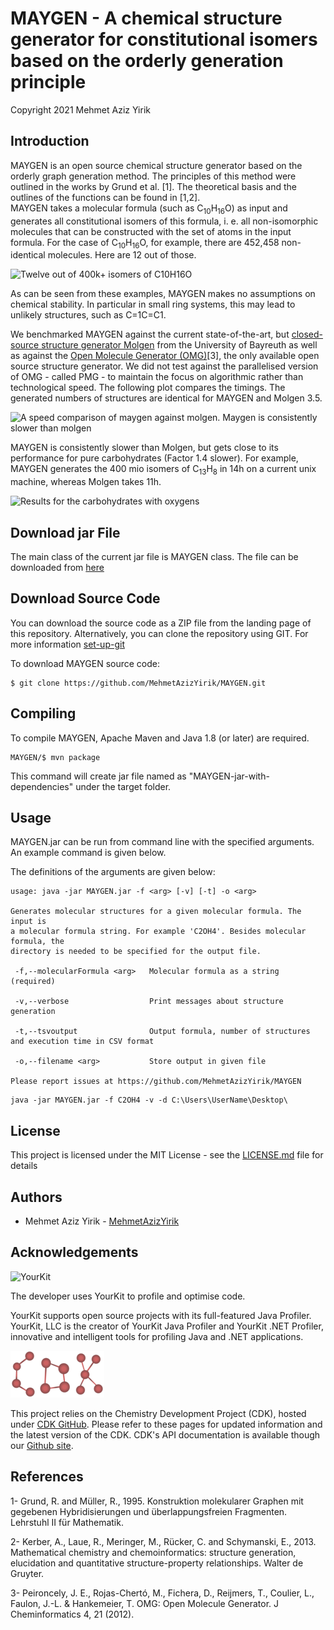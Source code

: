 # MAYGEN - A chemical structure generator for constitutional isomers based on the orderly generation principle

Copyright 2021 Mehmet Aziz Yirik

## Introduction

MAYGEN is an open source chemical structure generator based on the orderly graph generation method. The principles of this method were outlined in the works by Grund et al. [1]. The theoretical basis and the outlines of the functions can be found in [1,2].  
MAYGEN takes a molecular formula (such as C<sub>10</sub>H<sub>16</sub>O) as input and generates all constitutional isomers of this formula, i. e. all non-isomorphic molecules that can be constructed with the set of atoms in the input formula. For the case of C<sub>10</sub>H<sub>16</sub>O, for example, there are 452,458 non-identical molecules. Here are 12 out of those.

![Twelve out of 400k+ isomers of C10H16O](/resources/C10H16O.png)

As can be seen from these examples, MAYGEN makes no assumptions on chemical stability. In particular in small ring systems, this may lead to unlikely structures, such as C=1C=C1. 

We benchmarked MAYGEN against the current state-of-the-art, but [closed-source structure generator Molgen](http://www.molgen.de) from the University of Bayreuth as well as against the [Open Molecule Generator (OMG)](https://sourceforge.net/projects/openmg/)[3], the only available open source structure generator. We did not test against the parallelised version of OMG - called PMG - to maintain the focus on algorithmic rather than technological speed. The following plot compares the timings. The generated numbers  of structures are identical for MAYGEN and Molgen 3.5.

![A speed comparison of maygen against molgen. Maygen is consistently slower than molgen](/resources/maygen-molgen.png)

MAYGEN is consistently slower than Molgen, but gets close to its performance for pure carbohydrates (Factor 1.4 slower). For example, MAYGEN generates the 400 mio isomers of C<sub>13</sub>H<sub>8</sub> in 14h on a current unix machine, whereas Molgen takes 11h. 

![Results for the carbohydrates with oxygens](/resources/CarbohydratesWithOxygens.png)

## Download jar File

The main class of the current jar file is MAYGEN class. The file can be downloaded from [here](https://github.com/MehmetAzizYirik/MAYGEN/releases/tag/V1.0)

## Download Source Code

You can download the source code as a ZIP file from the landing page of this repository. 
Alternatively, you can clone the repository using GIT. For more information [set-up-git](https://help.github.com/articles/set-up-git/ )

To download MAYGEN source code:

```
$ git clone https://github.com/MehmetAzizYirik/MAYGEN.git
```
## Compiling

To compile MAYGEN, Apache Maven and Java 1.8 (or later) are required.
```
MAYGEN/$ mvn package
```
This command will create jar file named as "MAYGEN-jar-with-dependencies" under the target folder.

## Usage

MAYGEN.jar can be run from command line with the specified arguments. An example command is given below.

The definitions of the arguments are given below:

```
usage: java -jar MAYGEN.jar -f <arg> [-v] [-t] -o <arg>

Generates molecular structures for a given molecular formula. The input is 
a molecular formula string. For example 'C2OH4'. Besides molecular formula, the
directory is needed to be specified for the output file.

 -f,--molecularFormula <arg>   Molecular formula as a string (required)
 
 -v,--verbose                  Print messages about structure generation
 
 -t,--tsvoutput                Output formula, number of structures and execution time in CSV format
 
 -o,--filename <arg>           Store output in given file 

Please report issues at https://github.com/MehmetAzizYirik/MAYGEN
```

```
java -jar MAYGEN.jar -f C2OH4 -v -d C:\Users\UserName\Desktop\
```

## License
This project is licensed under the MIT License - see the [LICENSE.md](https://github.com/MehmetAzizYirik/MAYGEN/blob/master/LICENSE) file for details

## Authors

 - Mehmet Aziz Yirik - [MehmetAzizYirik](https://github.com/MehmetAzizYirik)
 
## Acknowledgements
![YourKit](https://camo.githubusercontent.com/97fa03cac759a772255b93c64ab1c9f76a103681/68747470733a2f2f7777772e796f75726b69742e636f6d2f696d616765732f796b6c6f676f2e706e67)

The developer uses YourKit to profile and optimise code.

YourKit supports open source projects with its full-featured Java Profiler. YourKit, LLC is the creator of YourKit Java Profiler and YourKit .NET Profiler, innovative and intelligent tools for profiling Java and .NET applications.

![cdk](https://github.com/MehmetAzizYirik/HMD/blob/master/cdk.png)

This project relies on the Chemistry Development Project (CDK), hosted under [CDK GitHub](http://cdk.github.io/). Please refer to these pages for updated information and the latest version of the CDK. CDK's API documentation is available though our [Github site](http://cdk.github.io/cdk/).

## References

1- Grund, R. and Müller, R., 1995. Konstruktion molekularer Graphen mit gegebenen Hybridisierungen und überlappungsfreien Fragmenten. Lehrstuhl II für Mathematik.

2- Kerber, A., Laue, R., Meringer, M., Rücker, C. and Schymanski, E., 2013. Mathematical chemistry and chemoinformatics: structure generation, elucidation and quantitative structure-property relationships. Walter de Gruyter.

3- Peironcely, J. E., Rojas-Chertó, M., Fichera, D., Reijmers, T., Coulier, L., Faulon, J.-L. & Hankemeier, T. OMG: Open Molecule Generator. J Cheminformatics 4, 21 (2012).
  
  


